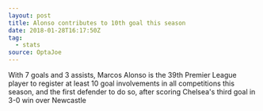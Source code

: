 ```yaml
---  
layout: post
title: Alonso contributes to 10th goal this season
date: 2018-01-28T16:17:50Z
tag:
  - stats
source: OptaJoe
---
```

 
With 7 goals and 3 assists, Marcos Alonso is the 39th Premier League player to register at least 10 goal involvements in all competitions this season, and the first defender to do so, after scoring Chelsea's third goal in 3-0 win over Newcastle 